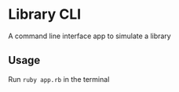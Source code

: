 # Library CLI
A command line interface app to simulate a library

## Usage
Run `ruby app.rb` in the terminal
